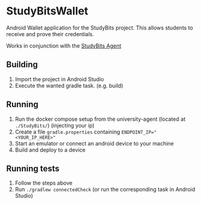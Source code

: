 # StudyBitsWallet

Android Wallet application for the StudyBits project. This allows students to receive and prove their credentials.

Works in conjunction with the [StudyBits Agent](https://github.com/Quintor/StudyBits)

## Building

1. Import the project in Android Studio
2. Execute the wanted gradle task. (e.g. build)

## Running
1. Run the docker compose setup from the university-agent (located at `./StudyBits/`) (injecting your ip)
2. Create a file `gradle.properties` containing `ENDPOINT_IP="<YOUR_IP_HERE>"`
3. Start an emulator or connect an android device to your machine
4. Build and deploy to a device

## Running tests
1. Follow the steps above
2. Run `./gradlew connectedCheck` (or run the corresponding task in Android Studio)
